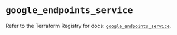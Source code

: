 # `google_endpoints_service`

Refer to the Terraform Registry for docs: [`google_endpoints_service`](https://registry.terraform.io/providers/hashicorp/google-beta/5.12.0/docs/resources/google_endpoints_service).
